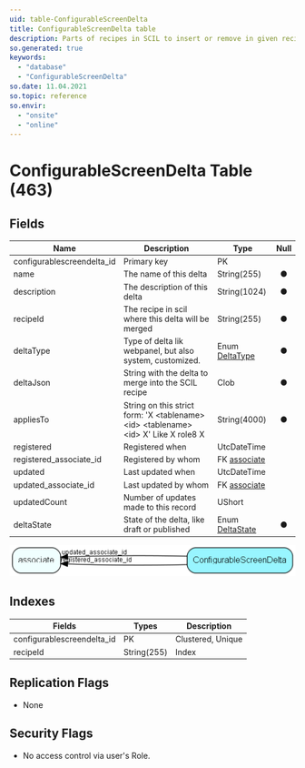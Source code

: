 ```yaml
---
uid: table-ConfigurableScreenDelta
title: ConfigurableScreenDelta table
description: Parts of recipes in SCIL to insert or remove in given recipes
so.generated: true
keywords:
  - "database"
  - "ConfigurableScreenDelta"
so.date: 11.04.2021
so.topic: reference
so.envir:
  - "onsite"
  - "online"
---
```


# ConfigurableScreenDelta Table (463)

## Fields

| Name | Description | Type | Null |
|------|-------------|------|:----:|
|configurablescreendelta\_id|Primary key|PK| |
|name|The name of this delta|String(255)|&#x25CF;|
|description|The description of this delta|String(1024)|&#x25CF;|
|recipeId|The recipe in scil where this delta will be merged|String(255)|&#x25CF;|
|deltaType|Type of delta lik webpanel, but also system, customized.|Enum [DeltaType](enums/deltatype.md)|&#x25CF;|
|deltaJson|String with the delta to merge into the SCIL recipe|Clob|&#x25CF;|
|appliesTo|String on this strict form: &apos;X &lt;tablename&gt;&lt;id&gt; &lt;tablename&gt;&lt;id&gt; X&apos; Like X role8 X|String(4000)|&#x25CF;|
|registered|Registered when|UtcDateTime| |
|registered\_associate\_id|Registered by whom|FK [associate](associate.md)| |
|updated|Last updated when|UtcDateTime| |
|updated\_associate\_id|Last updated by whom|FK [associate](associate.md)| |
|updatedCount|Number of updates made to this record|UShort| |
|deltaState|State of the delta, like draft or published|Enum [DeltaState](enums/deltastate.md)|&#x25CF;|


![ConfigurableScreenDelta table relationship diagram](./media/ConfigurableScreenDelta.png)

## Indexes

| Fields | Types | Description |
|--------|-------|-------------|
|configurablescreendelta\_id |PK |Clustered, Unique |
|recipeId |String(255) |Index |

## Replication Flags

* None

## Security Flags

* No access control via user's Role.

